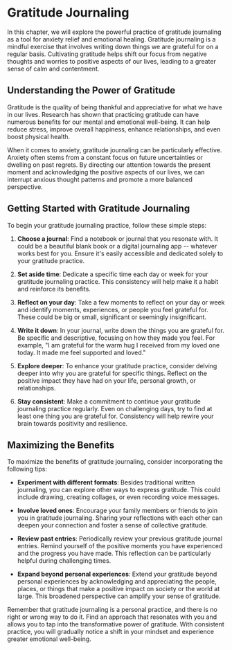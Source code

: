 Gratitude Journaling
=============================

In this chapter, we will explore the powerful practice of gratitude journaling as a tool for anxiety relief and emotional healing. Gratitude journaling is a mindful exercise that involves writing down things we are grateful for on a regular basis. Cultivating gratitude helps shift our focus from negative thoughts and worries to positive aspects of our lives, leading to a greater sense of calm and contentment.

Understanding the Power of Gratitude
------------------------------------

Gratitude is the quality of being thankful and appreciative for what we have in our lives. Research has shown that practicing gratitude can have numerous benefits for our mental and emotional well-being. It can help reduce stress, improve overall happiness, enhance relationships, and even boost physical health.

When it comes to anxiety, gratitude journaling can be particularly effective. Anxiety often stems from a constant focus on future uncertainties or dwelling on past regrets. By directing our attention towards the present moment and acknowledging the positive aspects of our lives, we can interrupt anxious thought patterns and promote a more balanced perspective.

Getting Started with Gratitude Journaling
-----------------------------------------

To begin your gratitude journaling practice, follow these simple steps:

1. **Choose a journal**: Find a notebook or journal that you resonate with. It could be a beautiful blank book or a digital journaling app -- whatever works best for you. Ensure it's easily accessible and dedicated solely to your gratitude practice.

2. **Set aside time**: Dedicate a specific time each day or week for your gratitude journaling practice. This consistency will help make it a habit and reinforce its benefits.

3. **Reflect on your day**: Take a few moments to reflect on your day or week and identify moments, experiences, or people you feel grateful for. These could be big or small, significant or seemingly insignificant.

4. **Write it down**: In your journal, write down the things you are grateful for. Be specific and descriptive, focusing on how they made you feel. For example, "I am grateful for the warm hug I received from my loved one today. It made me feel supported and loved."

5. **Explore deeper**: To enhance your gratitude practice, consider delving deeper into why you are grateful for specific things. Reflect on the positive impact they have had on your life, personal growth, or relationships.

6. **Stay consistent**: Make a commitment to continue your gratitude journaling practice regularly. Even on challenging days, try to find at least one thing you are grateful for. Consistency will help rewire your brain towards positivity and resilience.

Maximizing the Benefits
-----------------------

To maximize the benefits of gratitude journaling, consider incorporating the following tips:

* **Experiment with different formats**: Besides traditional written journaling, you can explore other ways to express gratitude. This could include drawing, creating collages, or even recording voice messages.

* **Involve loved ones**: Encourage your family members or friends to join you in gratitude journaling. Sharing your reflections with each other can deepen your connection and foster a sense of collective gratitude.

* **Review past entries**: Periodically review your previous gratitude journal entries. Remind yourself of the positive moments you have experienced and the progress you have made. This reflection can be particularly helpful during challenging times.

* **Expand beyond personal experiences**: Extend your gratitude beyond personal experiences by acknowledging and appreciating the people, places, or things that make a positive impact on society or the world at large. This broadened perspective can amplify your sense of gratitude.

Remember that gratitude journaling is a personal practice, and there is no right or wrong way to do it. Find an approach that resonates with you and allows you to tap into the transformative power of gratitude. With consistent practice, you will gradually notice a shift in your mindset and experience greater emotional well-being.
